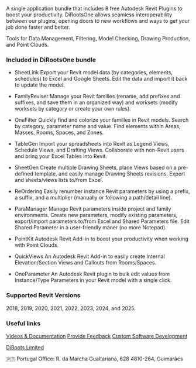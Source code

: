 A single application bundle that includes 8 free Autodesk Revit Plugins to boost your productivity. 
DiRootsOne allows seamless interoperability between our plugins, opening doors to new workflows and ways to get your job done faster and better.

Tools for Data Management, Filtering, Model Checking, Drawing Production, and Point Clouds.

### Included in DiRootsOne bundle
- SheetLink
Export your Revit model data (by categories, elements, schedules) to Excel and Google Sheets. Edit the data and import it back to update the model.

- FamilyReviser
Manage your Revit families (rename, add prefixes and suffixes, and save them in an organized way) and worksets (modify worksets by category or create your own rules).

- OneFilter
Quickly find and colorize your families in Revit models. Search by category, parameter name and value. Find elements within Areas, Masses, Rooms, Spaces, and Zones.

- TableGen
Import your spreadsheets into Revit as Legend Views, Schedule Views, and Drafting Views. Collaborate with non-Revit users and bring your Excel Tables into Revit.

- SheetGen
Create multiple Drawing Sheets, place Views based on a pre-defined template, and easily manage Drawing Sheets revisions. Export and sheets/views lists to/from Excel.

- ReOrdering
Easily renumber instance Revit parameters by using a prefix, a suffix, and a multiplier (manually or following a path/detail line).

- ParaManager
Manage Revit parameters inside project and family environments. Create new parameters, modify existing parameters, export/import parameters to/from Excel and Shared Parameters file. Edit Shared Parameter in a user-friendly maner (no more Notepad).

- PointKit
Autodesk Revit Add-in to boost your productivity when working with Point Clouds.

- QuickViews
An Autodesk Revit Add-in to easily create Internal Elevation/Section Views and Callouts from Rooms/Spaces.

- OneParameter
An Autodesk Revit plugin to bulk edit values from Instance/Type Parameters in your Revit model with a single click.


### Supported Revit Versions
2018, 2019, 2020, 2021, 2022, 2023, 2024, and 2025.

### Useful links
[Videos & Documentation](https://docs.dirootsone.diroots.com/)
[Provide Feedback](https://diroots.com/contact-us/?utm_source=DiRootsAppManager&utm_medium=App-Description&utm_campaign=DiRootsOne)
[Custom Software Development](https://diroots.com/custom-software-development/?utm_source=DiRootsAppManager&utm_medium=App-Description&utm_campaign=DiRootsOne)

[DiRoots Limited](https://diroots.com/?utm_source=DiRootsAppManager&utm_medium=App-Description&utm_campaign=DiRootsOne) 

🇵🇹 Portugal Office:
R. da Marcha Gualtariana, 628
4810-264, Guimarães
